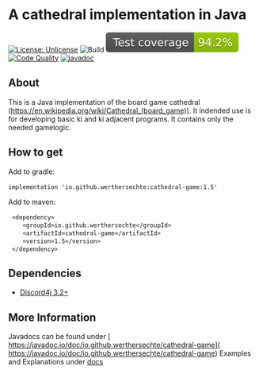 # A cathedral implementation in Java
[![License: Unlicense](https://img.shields.io/badge/License-Unlicense-blue.svg)](http://unlicense.org/)
![Build](https://github.com/WerthersEchte/cathedral/actions/workflows/build.yml/badge.svg)
[![Test coverage](.github/badges/jacoco.svg)](https://github.com/WerthersEchte/cathedral/actions/workflows/build.yml)
[![Code Quality](https://github.com/WerthersEchte/cathedral/actions/workflows/codequality.yml/badge.svg)](https://github.com/WerthersEchte/cathedral/actions/workflows/codequality.yml)
[![javadoc](https://javadoc.io/badge2/io.github.werthersechte/cathedral-game/javadoc.svg)](https://javadoc.io/doc/io.github.werthersechte/cathedral-game)

## About
This is a Java implementation of the board game cathedral (https://en.wikipedia.org/wiki/Cathedral_(board_game)). It indended use is for developing basic ki and ki adjacent programs. It contains only the needed gamelogic.

## How to get
Add to gradle:
```
implementation 'io.github.werthersechte:cathedral-game:1.5'
```

Add to maven:
```
 <dependency>
    <groupId>io.github.werthersechte</groupId>
    <artifactId>cathedral-game</artifactId>
    <version>1.5</version>
 </dependency>
```
## Dependencies
- [Discord4j 3.2+](https://github.com/Discord4J/Discord4J)

## More Information
Javadocs can be found under [ https://javadoc.io/doc/io.github.werthersechte/cathedral-game]( https://javadoc.io/doc/io.github.werthersechte/cathedral-game)
Examples and Explanations under [docs](docs)

